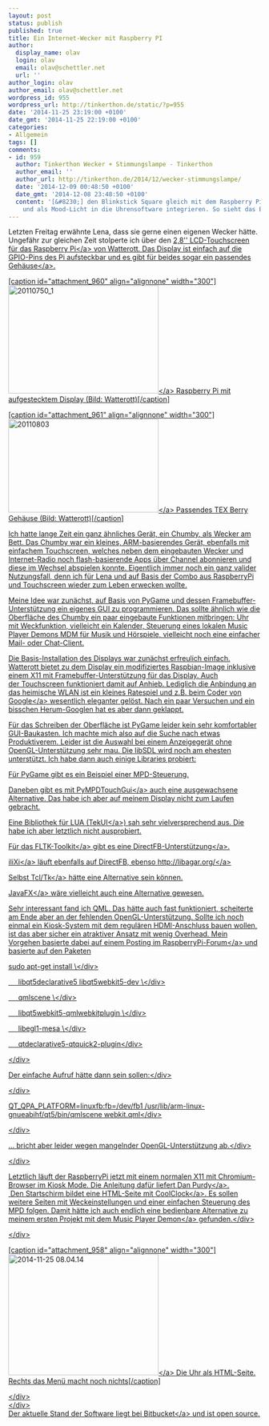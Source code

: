 ```yaml
---
layout: post
status: publish
published: true
title: Ein Internet-Wecker mit Raspberry PI
author:
  display_name: olav
  login: olav
  email: olav@schettler.net
  url: ''
author_login: olav
author_email: olav@schettler.net
wordpress_id: 955
wordpress_url: http://tinkerthon.de/static/?p=955
date: '2014-11-25 23:19:00 +0100'
date_gmt: '2014-11-25 22:19:00 +0100'
categories:
- Allgemein
tags: []
comments:
- id: 959
  author: Tinkerthon Wecker + Stimmungslampe - Tinkerthon
  author_email: ''
  author_url: http://tinkerthon.de/2014/12/wecker-stimmungslampe/
  date: '2014-12-09 00:48:50 +0100'
  date_gmt: '2014-12-08 23:48:50 +0100'
  content: '[&#8230;] den Blinkstick Square gleich mit dem Raspberry Pi verbinden
    und als Mood-Licht in die Uhrensoftware integrieren. So sieht das Ergebnis [&#8230;]'
---
```

<p>Letzten Freitag erw&auml;hnte Lena, dass sie gerne einen eigenen Wecker h&auml;tte. Ungef&auml;hr zur gleichen Zeit stolperte ich &uuml;ber den&nbsp;<a href="http:&#47;&#47;www.watterott.com&#47;de&#47;RPi-Display">2,8'' LCD-Touchscreen f&uuml;r das Raspberry Pi<&#47;a> von Watterott. Das Display ist einfach auf die GPIO-Pins des Pi aufsteckbar und es gibt f&uuml;r beides sogar ein <a href="http:&#47;&#47;www.watterott.com&#47;de&#47;TEK-BERRY-Gehaeuse-transparent-v12-mit-Ausschnitt-fuer-RPi-Display">passendes Geh&auml;use<&#47;a>.</p>
<p>[caption id="attachment_960" align="alignnone" width="300"]<a href="http:&#47;&#47;tinkerthon.de&#47;wp-content&#47;uploads&#47;2014&#47;11&#47;20110750_1.jpg"><img class="wp-image-960 size-medium" src="http:&#47;&#47;tinkerthon.de&#47;wp-content&#47;uploads&#47;2014&#47;11&#47;20110750_1-300x216.jpg" alt="20110750_1" width="300" height="216" &#47;><&#47;a> Raspberry Pi mit aufgestecktem Display (Bild: Watterott)[&#47;caption]</p>
<p>[caption id="attachment_961" align="alignnone" width="300"]<a href="http:&#47;&#47;tinkerthon.de&#47;wp-content&#47;uploads&#47;2014&#47;11&#47;20110803.jpg"><img class="wp-image-961 size-medium" src="http:&#47;&#47;tinkerthon.de&#47;wp-content&#47;uploads&#47;2014&#47;11&#47;20110803-300x187.jpg" alt="20110803" width="300" height="187" &#47;><&#47;a> Passendes TEX Berry Geh&auml;use (Bild: Watterott)[&#47;caption]</p>
<p>Ich hatte lange Zeit ein ganz &auml;hnliches Ger&auml;t, ein Chumby, als Wecker am Bett. Das Chumby war ein kleines, ARM-basierendes Ger&auml;t, ebenfalls mit einfachem Touchscreen, welches neben dem eingebauten Wecker und Internet-Radio noch flash-basierende Apps &uuml;ber Channel abonnieren und diese im Wechsel abspielen konnte. Eigentlich immer noch ein ganz valider Nutzungsfall, denn ich f&uuml;r Lena und auf Basis der Combo aus RaspberryPi und Touchscreen wieder zum Leben erwecken wollte.</p>
<p>Meine Idee war zun&auml;chst, auf Basis von PyGame und dessen Framebuffer-Unterst&uuml;tzung ein eigenes GUI zu programmieren. Das sollte &auml;hnlich wie die Oberfl&auml;che des Chumby ein paar eingebaute Funktionen mitbringen: Uhr mit Weckfunktion, vielleicht ein Kalender, Steuerung eines lokalen Music Player Demons MDM f&uuml;r Musik und H&ouml;rspiele, vielleicht noch eine einfacher Mail- oder Chat-Client.</p>
<p>Die Basis-Installation des Displays war zun&auml;chst erfreulich einfach. Watterott bietet zu dem Display ein modifiziertes Raspbian-Image inklusive einem X11 mit Framebuffer-Unterst&uuml;tzung f&uuml;r das Display. Auch der&nbsp;Touchscreen funktioniert damit auf Anhieb. Lediglich die Anbindung an das heimische WLAN ist ein kleines Ratespiel und z.B. beim <a href="http:&#47;&#47;tinkerthon.de&#47;2013&#47;09&#47;raspberry-pi-lehrt-web-programmierung&#47;">Coder von Google<&#47;a> wesentlich eleganter gel&ouml;st. Nach ein paar Versuchen und ein bisschen Herum-Googlen hat es aber dann geklappt.</p>
<p>F&uuml;r das Schreiben der Oberfl&auml;che ist&nbsp;PyGame leider kein sehr komfortabler GUI-Baukasten. Ich machte mich also auf die Suche nach etwas Produktiverem. Leider ist die Auswahl bei einem Anzeigeger&auml;t ohne OpenGL-Unterst&uuml;tzung sehr mau. Die libSDL wird noch am ehesten unterst&uuml;tzt. Ich habe dann auch einige Libraries probiert:</p>
<p>F&uuml;r PyGame gibt es ein Beispiel einer MPD-Steuerung.</p>
<p>Daneben gibt es mit <a href="http:&#47;&#47;www.spida.net&#47;projects&#47;software&#47;pympdtouchgui&#47;index.en.html">PyMPDTouchGui<&#47;a> auch eine ausgewachsene Alternative. Das habe ich aber auf meinem Display nicht zum Laufen gebracht.</p>
<p>Eine Bibliothek f&uuml;r LUA (<a href="http:&#47;&#47;tekui.neoscientists.org">TekUI<&#47;a>) sah sehr vielversprechend aus. Die habe ich aber letztlich nicht ausprobiert.</p>
<p>F&uuml;r das&nbsp;<a href="http:&#47;&#47;www.fltk.org&#47;">FLTK-Toolkit<&#47;a> gibt es eine <a href="https:&#47;&#47;www.mail-archive.com&#47;fltk-dev@easysw.com&#47;msg00762.html">DirectFB-Unterst&uuml;tzung<&#47;a>.</p>
<p><a href="http:&#47;&#47;ilixi.org&#47;">iliXi<&#47;a> l&auml;uft ebenfalls auf DirectFB, ebenso&nbsp;<a href="http:&#47;&#47;libagar.org&#47;">http:&#47;&#47;libagar.org&#47;<&#47;a></p>
<p>Selbst <a href="http:&#47;&#47;www.androwish.org&#47;">Tcl&#47;Tk<&#47;a> h&auml;tte eine Alternative sein k&ouml;nnen.</p>
<p><a href="http:&#47;&#47;harmoniccode.blogspot.de&#47;2014&#47;02&#47;fun-with-javafx-on-raspberry-pi-again.html">JavaFX<&#47;a> w&auml;re vielleicht auch eine Alternative gewesen.</p>
<p>Sehr interessant fand ich QML. Das h&auml;tte auch fast funktioniert, scheiterte am Ende aber an der fehlenden OpenGL-Unterst&uuml;tzung. Sollte ich noch einmal ein Kiosk-System mit&nbsp;dem regul&auml;ren HDMI-Anschluss bauen wollen, ist das aber sicher ein atraktiver Ansatz mit wenig Overhead. Mein Vorgehen basierte dabei auf einem <a href="http:&#47;&#47;www.raspberrypi.org&#47;forums&#47;viewtopic.php?f=31&amp;t=26142">Posting im RaspberryPi-Forum<&#47;a> und basierte auf den Paketen</p>
<div>sudo apt-get install \<&#47;div></p>
<div>&nbsp;&nbsp;&nbsp;&nbsp;&nbsp;libqt5declarative5 libqt5webkit5-dev \<&#47;div></p>
<div>&nbsp;&nbsp;&nbsp;&nbsp;&nbsp;qmlscene \<&#47;div></p>
<div>&nbsp; &nbsp; &nbsp;libqt5webkit5-qmlwebkitplugin \<&#47;div></p>
<div>&nbsp; &nbsp; &nbsp;libegl1-mesa \<&#47;div></p>
<div>&nbsp; &nbsp; &nbsp;qtdeclarative5-qtquick2-plugin<&#47;div></p>
<div><&#47;div></p>
<div>Der einfache Aufruf h&auml;tte dann sein sollen:<&#47;div></p>
<div><&#47;div></p>
<div>
<div>QT_QPA_PLATFORM=linuxfb:fb=&#47;dev&#47;fb1 &#47;usr&#47;lib&#47;arm-linux-gnueabihf&#47;qt5&#47;bin&#47;qmlscene webkit.qml<&#47;div></p>
<div><&#47;div></p>
<div>... bricht aber leider wegen mangelnder OpenGL-Unterst&uuml;tzung ab.<&#47;div></p>
<div><&#47;div></p>
<div>Letztlich l&auml;uft der RaspberryPi jetzt mit einem normalen X11 mit Chromium-Browser im Kiosk Mode. Die Anleitung daf&uuml;r liefert <a href="https:&#47;&#47;www.danpurdy.co.uk&#47;web-development&#47;raspberry-pi-kiosk-screen-tutorial&#47;">Dan Purdy<&#47;a>. &nbsp;Den&nbsp;Startschirm bildet eine HTML-Seite mit <a href="http:&#47;&#47;randomibis.com&#47;coolclock&#47;demos&#47;demo2.html">CoolClock<&#47;a>. Es sollen weitere Seiten mit Weckeinstellungen und einer einfachen Steuerung des MPD folgen. Damit h&auml;tte ich auch endlich eine bedienbare Alternative zu meinem ersten <a href="http:&#47;&#47;tinkerthon.de&#47;2013&#47;04&#47;internet-radio-mit-raspberrypi-2-zeiligem-rgb-lcd-und-5-tasten&#47;">Projekt mit dem Music Player Demon<&#47;a> gefunden.<&#47;div></p>
<div><&#47;div></p>
<div>
<p>[caption id="attachment_958" align="alignnone" width="300"]<a href="http:&#47;&#47;tinkerthon.de&#47;wp-content&#47;uploads&#47;2014&#47;11&#47;2014-11-25-08.04.14-e1416986351267.jpg"><img class="wp-image-958 size-medium" src="http:&#47;&#47;tinkerthon.de&#47;wp-content&#47;uploads&#47;2014&#47;11&#47;2014-11-25-08.04.14-e1416986033782-300x242.jpg" alt="2014-11-25 08.04.14" width="300" height="242" &#47;><&#47;a> Die Uhr als HTML-Seite. Rechts das Men&uuml; macht noch nichts[&#47;caption]</p>
<p><&#47;div><br />
<&#47;div><br />
Der aktuelle Stand der Software liegt bei <a href="https:&#47;&#47;bitbucket.org&#47;olav&#47;lenas-uhr">Bitbucket<&#47;a>&nbsp;und ist open source.</p>
